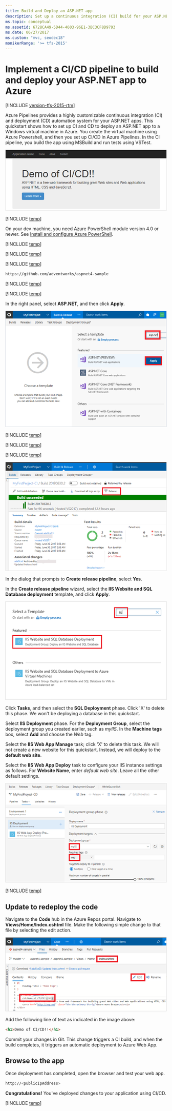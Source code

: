 ```yaml
---
title: Build and Deploy an ASP.NET app
description: Set up a continuous integration (CI) build for your ASP.NET app, and then a continuous deployment (CD) release to Azure using Azure Pipelines
ms.topic: conceptual
ms.assetid: 6728CA49-5D44-4603-96E1-3BC3CF8D9793
ms.date: 06/27/2017
ms.custom: "mvc, seodec18"
monikerRange: '>= tfs-2015'
---
```



# Implement a CI/CD pipeline to build and deploy your ASP.NET app to Azure

[!INCLUDE [version-tfs-2015-rtm](../../../includes/version-tfs-2015-rtm.md)]

Azure Pipelines provides a highly customizable continuous integration (CI) and deployment (CD) automation system for your
ASP.NET apps.
This quickstart shows how to set up CI and CD to deploy
an ASP.NET app
to a Windows virtual machine in Azure.
You create the virtual machine using Azure Powershell, and then you set up CI/CD in Azure Pipelines. In the CI pipeline, you build the app using MSBuild and run tests using VSTest.

![Screenshot showing ASP.NET web app](media/aspnet-from-vsts-to-windows-vm/cicd-get-started-aspnet-sample.png)

[!INCLUDE [temp](../includes/vsts-and-azure-setup.md)]

On your dev machine, you need Azure PowerShell module version 4.0 or newer. See [Install and configure Azure PowerShell](/powershell/azure/install-azurerm-ps?view=azurermps-4.2.0).

[!INCLUDE [temp](../includes/create-azure-windows-vm.md)]

[!INCLUDE [temp](../includes/create-deployment-group.md)]

[!INCLUDE [temp](../includes/import-code-1.md)]

```bash
https://github.com/adventworks/aspnet4-sample
```

[!INCLUDE [temp](../includes/import-code-2.md)]

[!INCLUDE [temp](../includes/set-up-ci-1.md)]

In the right panel, select **ASP.NET**, and then click **Apply**.

![Screenshot showing ASP.NET template](./media/aspnet-from-vsts-to-windows-vm/cicd-get-started-apply-template.png)

[!INCLUDE [temp](../includes/set-up-ci-2.md)]

[!INCLUDE [temp](../includes/set-up-ci-3.md)]

[!INCLUDE [temp](../includes/set-up-cd-1.md)]

![Screenshot showing build summary](media/aspnet-from-vsts-to-windows-vm/cicd-get-started-aspnet-build-summary.png)

In the dialog that prompts to **Create release pipeline**, select **Yes**.

In the **Create release pipeline** wizard, select the **IIS Website and SQL Database deployment** template, and click **Apply**.

![Screenshot showing IIS template](media/aspnet-from-vsts-to-windows-vm/select-iis-website-and-sql-database-deployment-release-template.png)

Click **Tasks**, and then select the **SQL Deployment** phase. Click 'X' to delete this phase. We won't be deploying a database in this quickstart.

Select **IIS Deployment** phase. For the **Deployment Group**, select the deployment group you created earlier, such as *myIIS*. In the **Machine tags** box, select **Add** and choose the *Web* tag.

Select the **IIS Web App Manage** task; click 'X' to delete this task. We will not create a new website for this quickstart. Instead, we will deploy to the **default web site**.

Select the **IIS Web App Deploy** task to configure your IIS instance settings as follows. For **Website Name**, enter *default web site*. Leave all the other default settings.

![Screenshot showing release pipeline](media/aspnet-from-vsts-to-windows-vm/cicd-get-started-release-definition.png)

[!INCLUDE [temp](../includes//set-up-cd-3.md)]

## Update to redeploy the code

Navigate to the **Code** hub in the Azure Repos portal. Navigate to **Views/Home/Index.cshtml** file. Make the following simple change to that file by selecting the edit action.

![Screenshot showing update to code](./media/aspnet-from-vsts-to-windows-vm/cicd-get-started-aspnet-update-code.png)

Add the following line of text as indicated in the image above:
```html
<h1>Demo of CI/CD!!</h1>
```

Commit your changes in Git. This change triggers a CI build, and when the build completes, it triggers an automatic deployment to Azure Web App.

## Browse to the app

Once deployment has completed, open the browser and test your web app.

```bash
http://<publicIpAddress>
```

**Congratulations!** You've deployed changes to your application using CI/CD.

[!INCLUDE [temp](../includes/clean-up-resources.md)]
